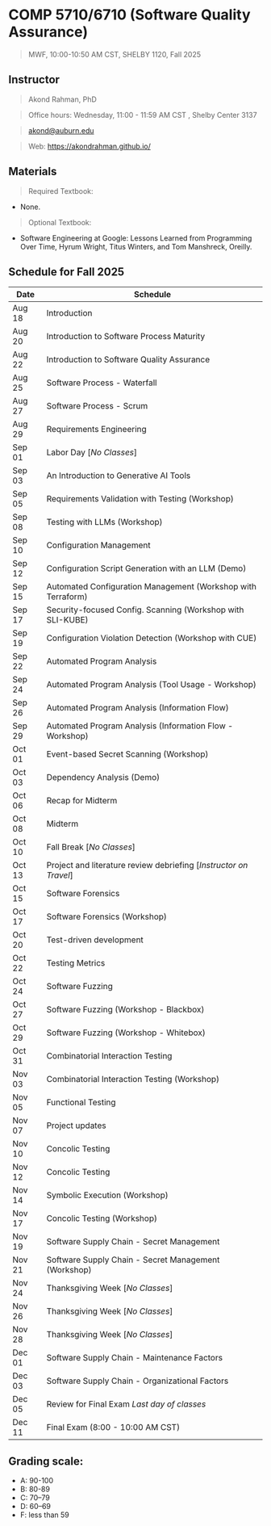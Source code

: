 # COMP 5710/6710 (Software Quality Assurance)
> MWF, 10:00-10:50 AM CST, SHELBY 1120, Fall 2025 

## Instructor 

> Akond Rahman, PhD 

> Office hours: Wednesday, 11:00 - 11:59 AM CST , Shelby Center 3137

> akond@auburn.edu 

> Web: https://akondrahman.github.io/ 




## Materials 

> Required Textbook: 
- None. 

> Optional Textbook:  
- Software Engineering at Google: Lessons Learned from Programming Over Time, Hyrum Wright, Titus Winters, and Tom Manshreck, Oreilly.    



## Schedule for Fall 2025 


| Date    |  Schedule                                                         |
|---------|-------------------------------------------------------------------|
| Aug 18  | Introduction                                                      |
| Aug 20  | Introduction to Software Process Maturity                         |
| Aug 22  | Introduction to Software Quality Assurance                        |
| Aug 25  | Software Process - Waterfall                                      |
| Aug 27  | Software Process - Scrum                                          |
| Aug 29  | Requirements Engineering                                          |
| Sep 01  | Labor Day [*No Classes*]                                          |
| Sep 03  | An Introduction to Generative AI Tools                            |
| Sep 05  | Requirements Validation with Testing (Workshop)                   |
| Sep 08  | Testing with LLMs  (Workshop)                                     |
| Sep 10  | Configuration Management                                          |
| Sep 12  | Configuration Script Generation with an LLM (Demo)                |
| Sep 15  | Automated Configuration Management (Workshop with Terraform)      |
| Sep 17  | Security-focused Config. Scanning (Workshop with SLI-KUBE)        |
| Sep 19  | Configuration Violation Detection (Workshop with CUE)             |
| Sep 22  | Automated Program Analysis                                        |
| Sep 24  | Automated Program Analysis (Tool Usage - Workshop)                |
| Sep 26  | Automated Program Analysis (Information Flow)                     |
| Sep 29  | Automated Program Analysis (Information Flow - Workshop)          |
| Oct 01  | Event-based Secret Scanning (Workshop)                            |  
| Oct 03  | Dependency Analysis (Demo)                                        |                                              
| Oct 06  | Recap for Midterm                                                 |                 
| Oct 08  | Midterm                                                           |
| Oct 10  | Fall Break [*No Classes*]                                         |
| Oct 13  | Project and literature review debriefing [*Instructor on Travel*] |
| Oct 15  | Software Forensics                                                |
| Oct 17  | Software Forensics (Workshop)                                     |
| Oct 20  | Test-driven development                                           |
| Oct 22  | Testing Metrics                                                   |
| Oct 24  | Software Fuzzing                                                  |     
| Oct 27  | Software Fuzzing  (Workshop - Blackbox)                           |
| Oct 29  | Software Fuzzing (Workshop - Whitebox)                            |
| Oct 31  | Combinatorial Interaction Testing                                 |
| Nov 03  | Combinatorial Interaction Testing  (Workshop)                     |
| Nov 05  | Functional Testing                                                |
| Nov 07  | Project updates                                                   |
| Nov 10  | Concolic Testing                                                  |
| Nov 12  | Concolic Testing                                                  |
| Nov 14  | Symbolic Execution (Workshop)                                     |
| Nov 17  | Concolic Testing (Workshop)                                       |
| Nov 19  | Software Supply Chain - Secret Management                         |
| Nov 21  | Software Supply Chain - Secret Management (Workshop)              |
| Nov 24  | Thanksgiving Week [*No Classes*]                                  |
| Nov 26  | Thanksgiving Week [*No Classes*]                                  |
| Nov 28  | Thanksgiving Week [*No Classes*]                                  |
| Dec 01  | Software Supply Chain - Maintenance Factors                       |
| Dec 03  | Software Supply Chain - Organizational Factors                    |
| Dec 05  | Review for Final Exam *Last day of classes*                       |
| Dec 11  | Final Exam (8:00 - 10:00 AM CST)                                  |

 


## Grading scale: 
  - A: 90-100 
  - B: 80-89 
  - C: 70–79 
  - D: 60–69
  - F: less than 59



